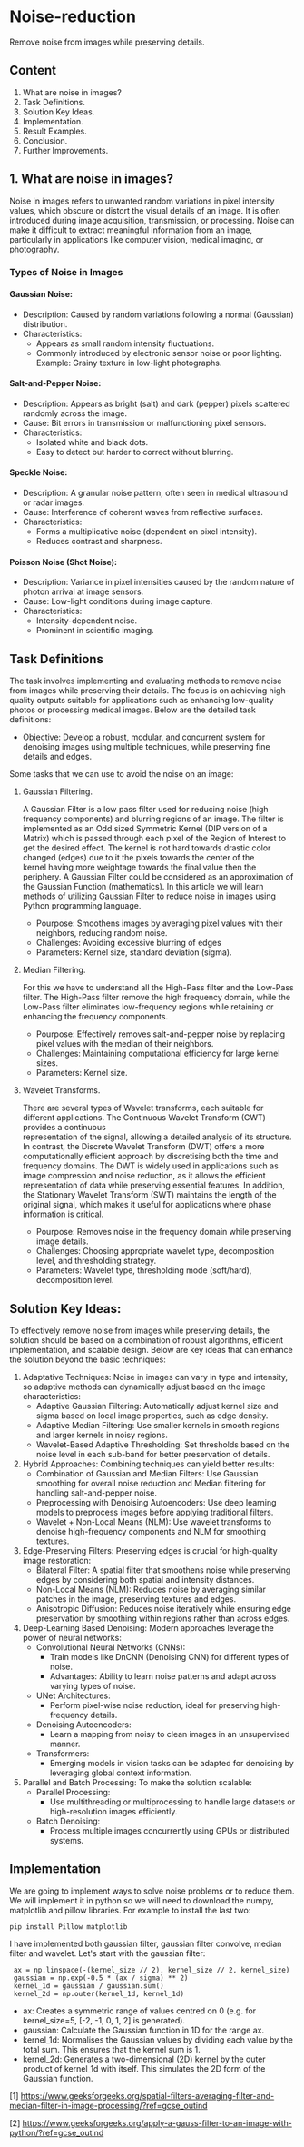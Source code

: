 # Noise-reduction
Remove noise from images while preserving details.

## Content
1. What are noise in images?
2. Task Definitions.
3. Solution Key Ideas.
4. Implementation.
5. Result Examples.
6. Conclusion.
7. Further Improvements.

## 1. What are noise in images?
Noise in images refers to unwanted random variations in pixel intensity values, which obscure or distort the visual details of an image. It is often introduced during image acquisition, transmission, or processing. Noise can make it difficult to extract meaningful information from an image, particularly in applications like computer vision, medical imaging, or photography.
### Types of Noise in Images
#### Gaussian Noise:
- Description: Caused by random variations following a normal (Gaussian) distribution.
- Characteristics:
	- Appears as small random intensity fluctuations.
  - Commonly introduced by electronic sensor noise or poor lighting.
Example: Grainy texture in low-light photographs.
#### Salt-and-Pepper Noise:
- Description: Appears as bright (salt) and dark (pepper) pixels scattered randomly across the image.
- Cause: Bit errors in transmission or malfunctioning pixel sensors.
- Characteristics:
	- Isolated white and black dots.
	- Easy to detect but harder to correct without blurring.
#### Speckle Noise:
- Description: A granular noise pattern, often seen in medical ultrasound or radar images.
- Cause: Interference of coherent waves from reflective surfaces.
- Characteristics:
	- Forms a multiplicative noise (dependent on pixel intensity).
	- Reduces contrast and sharpness.
#### Poisson Noise (Shot Noise):
- Description: Variance in pixel intensities caused by the random nature of photon arrival at image sensors.
- Cause: Low-light conditions during image capture.
- Characteristics:
	- Intensity-dependent noise.
	- Prominent in scientific imaging.

## Task Definitions
The task involves implementing and evaluating methods to remove noise from images while preserving their details. The focus is on achieving high-quality outputs suitable for applications such as enhancing low-quality photos or processing medical images. Below are the detailed task definitions:
- Objective: Develop a robust, modular, and concurrent system for denoising images using multiple techniques, while preserving fine details and edges.

Some tasks that we can use to avoid the noise on an image:
1. Gaussian Filtering.
   
   A Gaussian Filter is a low pass filter used for reducing noise (high frequency components) and blurring regions of an image. The filter is implemented as an Odd sized Symmetric Kernel (DIP version of a 	 
   Matrix) which is passed through each pixel of the Region of Interest to get the desired effect. The kernel is not hard towards drastic color changed (edges) due to it the pixels towards the center of the 	 
   kernel having more weightage towards the final value then the periphery. A Gaussian Filter could be considered as an approximation of the Gaussian Function (mathematics). In this article we will learn 
   methods of utilizing Gaussian Filter to reduce noise in images using Python programming language.
	- Pourpose: Smoothens images by averaging pixel values with their neighbors, reducing random noise.
	- Challenges: Avoiding excessive blurring of edges
 	- Parameters: Kernel size, standard deviation (sigma).
2. Median Filtering.
	
	For this we have to understand all the High-Pass filter and the Low-Pass filter. The High-Pass filter remove the high frequency domain, while the Low-Pass filter eliminates low-frequency regions while 
        retaining or enhancing the frequency components.
   	- Pourpose: Effectively removes salt-and-pepper noise by replacing pixel values with the median of their neighbors.
   	- Challenges: Maintaining computational efficiency for large kernel sizes.
   	- Parameters: Kernel size.
4. Wavelet Transforms.
   
   	There are several types of Wavelet transforms, each suitable for different applications. The Continuous Wavelet Transform (CWT) provides a continuous 	 
        representation of the signal, allowing a detailed analysis of its structure. In contrast, the Discrete Wavelet Transform (DWT) offers a more 
        computationally efficient approach by discretising both the time and frequency domains. The DWT is widely used in applications such as image compression 
        and noise reduction, as it allows the efficient representation of data while preserving essential features. In addition, the Stationary Wavelet Transform 
        (SWT) maintains the length of the original signal, which makes it useful for applications where phase information is critical.
   
   	- Pourpose: Removes noise in the frequency domain while preserving image details.
   	- Challenges: Choosing appropriate wavelet type, decomposition level, and thresholding strategy.
   	- Parameters: Wavelet type, thresholding mode (soft/hard), decomposition level.

## Solution Key Ideas:
To effectively remove noise from images while preserving details, the solution should be based on a combination of robust algorithms, efficient implementation, and scalable design. Below are key ideas that can enhance the solution beyond the basic techniques:
1. Adaptative Techniques:
Noise in images can vary in type and intensity, so adaptive methods can dynamically adjust based on the image characteristics:
	- Adaptive Gaussian Filtering: Automatically adjust kernel size and sigma based on local image properties, such as edge density.
	- Adaptive Median Filtering: Use smaller kernels in smooth regions and larger kernels in noisy regions.
	- Wavelet-Based Adaptive Thresholding: Set thresholds based on the noise level in each sub-band for better preservation of details.
2. Hybrid Approaches:
Combining techniques can yield better results:
	- Combination of Gaussian and Median Filters: Use Gaussian smoothing for overall noise reduction and Median filtering for handling salt-and-pepper noise.
	- Preprocessing with Denoising Autoencoders: Use deep learning models to preprocess images before applying traditional filters.
	- Wavelet + Non-Local Means (NLM): Use wavelet transforms to denoise high-frequency components and NLM for smoothing textures.
3. Edge-Preserving Filters:
Preserving edges is crucial for high-quality image restoration:
	- Bilateral Filter: A spatial filter that smoothens noise while preserving edges by considering both spatial and intensity distances.
	- Non-Local Means (NLM): Reduces noise by averaging similar patches in the image, preserving textures and edges.
	- Anisotropic Diffusion: Reduces noise iteratively while ensuring edge preservation by smoothing within regions rather than across edges.
4. Deep-Learning Based Denoising:
Modern approaches leverage the power of neural networks:
	- Convolutional Neural Networks (CNNs):
		- Train models like DnCNN (Denoising CNN) for different types of noise.
		- Advantages: Ability to learn noise patterns and adapt across varying types of noise.
	- UNet Architectures:
		- Perform pixel-wise noise reduction, ideal for preserving high-frequency details.
	- Denoising Autoencoders:
		- Learn a mapping from noisy to clean images in an unsupervised manner.
	- Transformers:
		- Emerging models in vision tasks can be adapted for denoising by leveraging global context information.
5. Parallel and Batch Processing:
To make the solution scalable:
	- Parallel Processing:
		- Use multithreading or multiprocessing to handle large datasets or high-resolution images efficiently.
	- Batch Denoising:
		- Process multiple images concurrently using GPUs or distributed systems.

## Implementation
We are going to implement ways to solve noise problems or to reduce them. We will implement it in python so we will need to download the numpy, matplotlib and pillow libraries.
For example to install the last two:
```
pip install Pillow matplotlib
```
I have implemented both gaussian filter, gaussian filter convolve, median filter and wavelet. Let's start with the gaussian filter:
```
 ax = np.linspace(-(kernel_size // 2), kernel_size // 2, kernel_size)
 gaussian = np.exp(-0.5 * (ax / sigma) ** 2)
 kernel_1d = gaussian / gaussian.sum()
 kernel_2d = np.outer(kernel_1d, kernel_1d)
```
- ax: Creates a symmetric range of values centred on 0 (e.g. for kernel_size=5, [-2, -1, 0, 1, 2] is generated).
- gaussian: Calculate the Gaussian function in 1D for the range ax.
- kernel_1d: Normalises the Gaussian values by dividing each value by the total sum. This ensures that the kernel sum is 1.
- kernel_2d: Generates a two-dimensional (2D) kernel by the outer product of kernel_1d with itself. This simulates the 2D form of the Gaussian function.




[1] https://www.geeksforgeeks.org/spatial-filters-averaging-filter-and-median-filter-in-image-processing/?ref=gcse_outind

[2] https://www.geeksforgeeks.org/apply-a-gauss-filter-to-an-image-with-python/?ref=gcse_outind
